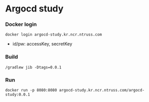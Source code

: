 # Argocd study

### Docker login
```
docker login argocd-study.kr.ncr.ntruss.com
```

- id/pw: accessKey, secretKey

### Build
```
/gradlew jib -Dtags=0.0.1
```


### Run
```shell
docker run -p 8080:8080 argocd-study.kr.ncr.ntruss.com/argocd-study:0.0.1
```